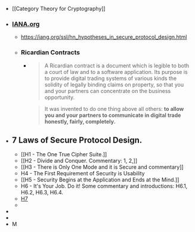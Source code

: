 - [[Category Theory for Cryptography]]
- ### [IANA.org](https://iana.org)
	- https://iang.org/ssl/hn_hypotheses_in_secure_protocol_design.html
	- ### Ricardian Contracts
		- > A Ricardian contract is a document which is legible to both a court of law and to a software application. Its purpose is to provide digital trading systems of various kinds the solidity of legally binding claims on property, so that you and your partners can concentrate on the business opportunity.
		  
		  > It was invented to do one thing above all others: **to allow you and your partners to communicate in digital trade honestly, fairly, completely.**
- ## 7 Laws of Secure Protocol Design.
	- [[H1 - The One True Cipher Suite.]]
	- [[H2 - Divide and Conquer. Commentary: 1, 2,]]
	- [[H3 - There is Only One Mode and it is Secure and commentary]]
	- H4 - The First Requirement of Security is Usability
	- [[H5 - Security Begins at the Application and Ends at the Mind.]]
	- H6 - It's Your Job. Do it! Some commentary and introductions: H6.1, H6.2, H6.3, H6.4.
	- [H7](https://iang.org/ssl/h1_the_one_true_cipher_suite.html)
	-
-
-
- M